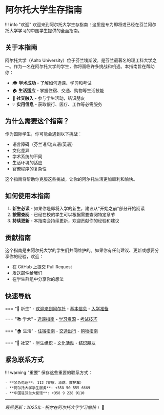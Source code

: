 # 阿尔托大学生存指南

!!! info "欢迎"
    欢迎来到阿尔托大学生存指南！这里是专为即将或已经在芬兰阿尔托大学学习的中国学生提供的全面指南。

## 关于本指南

阿尔托大学（Aalto University）位于芬兰埃斯波，是芬兰最著名的理工科大学之一。作为一名在阿尔托大学的学生，你将面临许多挑战和机遇。本指南旨在帮助你：

- 🎓 **学术成功** - 了解如何选课、学习和考试
- 🏠 **生活适应** - 掌握住宿、交通、购物等生活技能
- 🤝 **社交融入** - 参与学生活动，结识朋友
- 💡 **实用信息** - 获取银行、医疗、工作等必需服务

## 为什么需要这个指南？

作为国际学生，你可能会遇到以下挑战：

- 语言障碍（芬兰语/瑞典语/英语）
- 文化差异
- 学术系统的不同
- 生活环境的适应
- 官僚程序的复杂性

这个指南将帮助你克服这些挑战，让你的阿尔托生活更加顺利和愉快。

## 如何使用本指南

1. **新生必读** - 如果你是即将入学的新生，建议从"开始之前"部分开始阅读
2. **按需查阅** - 已经在校的学生可以根据需要查阅特定章节
3. **持续更新** - 本指南会持续更新，欢迎贡献你的经验和建议

## 贡献指南

这个指南是由阿尔托大学的学生们共同维护的。如果你有任何建议、更新或想要分享你的经验，欢迎：

- 在 GitHub 上提交 Pull Request
- 发送邮件给我们
- 在学生群组中分享你的想法

## 快速导航

=== "🚀 新生"
    - [欢迎来到阿尔托](getting-started/welcome.md)
    - [基本信息](getting-started/basic-info.md) 
    - [入学准备](getting-started/preparation.md)

=== "📚 学术"
    - [选课指南](academic/course-selection.md)
    - [学习资源](academic/resources.md)
    - [考试技巧](academic/exam-tips.md)

=== "🏠 生活"
    - [住宿指南](living/housing.md)
    - [交通出行](living/transportation.md)
    - [购物指南](living/shopping.md)

=== "🤝 社交"
    - [学生组织](social/organizations.md)
    - [文化活动](social/events.md)
    - [结识朋友](social/making-friends.md)

## 紧急联系方式

!!! warning "重要"
    保存这些重要的联系方式：
    
    - **紧急电话**: 112（警察、消防、救护车）
    - **阿尔托大学学生服务**: +358 50 555 6669
    - **中国驻芬兰大使馆**: +358 9 228 9110

---

*最后更新：2025年 · 祝你在阿尔托大学学习愉快！* 🎉
